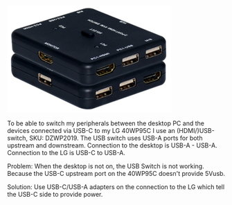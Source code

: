 <img src="/images/2023-07-01-usb-switch-40wp95c/usbswitch.png" width="378" height="246">

To be able to switch my peripherals between the desktop PC and the devices connected via USB-C to my LG 40WP95C I use an (HDMI/)USB-switch, SKU: DZWP2019. The USB switch uses USB-A ports for both upstream and downstream. Connection to the desktop is USB-A - USB-A. Connection to the LG is USB-C to USB-A.

Problem: When the desktop is not on, the USB Switch is not working. Because the USB-C upstream port on the 40WP95C doesn't provide 5Vusb.

Solution: Use USB-C/USB-A adapters on the connection to the LG which tell the USB-C side to provide power.
